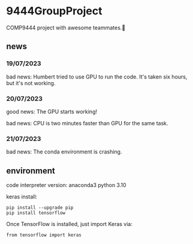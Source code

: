 # 9444GroupProject
COMP9444 project with awesome teammates.🫡

## news 
### 19/07/2023
bad news: Humbert tried to use GPU to run the code. It's taken six hours, but it's not working.

### 20/07/2023
good news: The GPU starts working!

bad news: CPU is two minutes faster than GPU for the same task.

### 21/07/2023
bad news: The conda environment is crashing.

## environment
code interpreter version: 
anaconda3 python 3.10

keras install:
```
pip install --upgrade pip
pip install tensorflow
```

Once TensorFlow is installed, just import Keras via:
```
from tensorflow import keras
```
